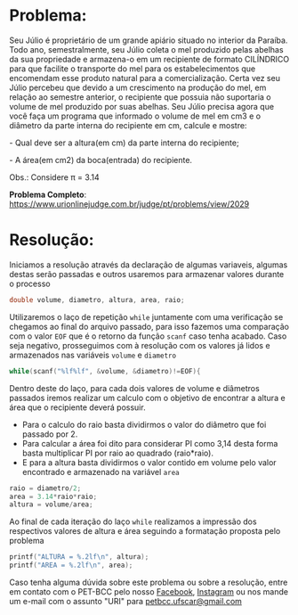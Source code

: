 # Problema:   
Seu Júlio é proprietário de um grande apiário situado no interior da Paraíba. Todo ano, semestralmente, seu Júlio coleta o mel produzido pelas abelhas da sua propriedade e armazena-o em um recipiente de formato CILÍNDRICO para que facilite o transporte do mel para os estabelecimentos que encomendam esse produto natural para a comercialização.
Certa vez seu Júlio percebeu que devido a um crescimento na produção do mel, em relação ao semestre anterior, o recipiente que possuia não suportaria o volume de mel produzido por suas abelhas. Seu Júlio precisa agora que você faça um programa que informado o volume de mel em cm3 e o diâmetro da parte interna do recipiente em cm, calcule e mostre:

\- Qual deve ser a altura(em cm) da parte interna do recipiente;

\- A área(em cm2) da boca(entrada) do recipiente.

Obs.: Considere π = 3.14

**Problema Completo**: https://www.urionlinejudge.com.br/judge/pt/problems/view/2029

# Resolução:

Iniciamos a resolução através da declaração de algumas variaveis, algumas destas serão passadas e outros usaremos para armazenar valores durante o processo 
```c
double volume, diametro, altura, area, raio;
```


Utilizaremos o laço de repetição `while` juntamente com uma verificação se chegamos ao final do arquivo passado, para isso fazemos uma comparação com o valor `EOF` que é o retorno da função `scanf` caso tenha acabado. Caso seja negativo, prosseguimos com à resolução com os valores já lidos e armazenados nas variáveis `volume` e `diametro`
```c
while(scanf("%lf%lf", &volume, &diametro)!=EOF){
```


Dentro deste do laço, para cada dois valores de volume e diâmetros passados iremos realizar um calculo com o objetivo de encontrar a altura e área que o recipiente deverá possuir.
* Para o calculo do raio basta dividirmos o valor do diâmetro que foi passado por 2. 
* Para calcular a área foi dito para considerar PI como 3,14 desta forma basta multiplicar PI por raio ao quadrado (raio\*raio).
* E para a altura basta dividirmos o valor contido em volume pelo valor encontrado e armazenado na variável `area`
```c
raio = diametro/2;
area = 3.14*raio*raio;
altura = volume/area;
```


Ao final de cada iteração do laço `while` realizamos a impressão dos respectivos valores de altura e área seguindo a formatação proposta pelo problema
```c
printf("ALTURA = %.2lf\n", altura);
printf("AREA = %.2lf\n", area);	
```


    
Caso tenha alguma dúvida sobre este problema ou sobre a resolução, entre em contato com o PET-BCC pelo nosso
[Facebook](https://www.facebook.com/petbcc/),
[Instagram](https://www.instagram.com/petbcc.ufscar/)
ou nos mande um e-mail com o assunto "URI" para  petbcc.ufscar@gmail.com
